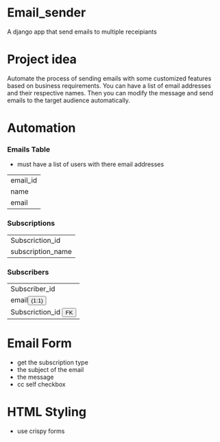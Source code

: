 # Email_sender

A django app that send emails to multiple receipiants

# Project idea

<p>Automate the process of sending emails with some customized features based on business requirements. You can have a list of email addresses and their respective names. Then you can modify the message and send emails to the target audience automatically.</p>

# Automation

<h3> Emails Table</h3>

- must have a list of users with there email addresses
<table>
<tr><td>email_id</td></tr>
<tr><td>name</td></tr>
<tr><td>email</td></tr>
</table>

<h3> Subscriptions</h3>

<table>
<tr><td>Subscriction_id</td></tr>
<tr><td>subscription_name</td></tr>
</table>

<h3> Subscribers</h3>

<table>
<tr><td>Subscriber_id</td></tr>
<tr><td>email<small bg-color='blue'><button>(1:1)</button></small></td></tr>
<tr><td>Subscriction_id <small bg-color='blue'><button>FK</button></small></td></tr>
</table>

<h1>Email Form</h1>

- get the subscription type
- the subject of the email
- the message
- cc self checkbox

<h1>HTML Styling</h1>

- use crispy forms